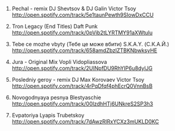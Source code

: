 1. Pechal - remix DJ Shevtsov & DJ Galin
Victor Tsoy
http://open.spotify.com/track/5e1taunPewth9SIowDxCCU

2. Tron Legacy (End Titles)
Daft Punk
http://open.spotify.com/track/0pVib2tLYRTMY91aXWtulu

3. Tebe ce mozhe vbyty (Тебе це може вбити)
S.K.A.Y. (С.К.А.Й.)
http://open.spotify.com/track/658amdZbzlZTBKNbwksyHE

4. Jura - Original Mix
Vopli Vidopliassova
http://open.spotify.com/track/2UINpfDU9RhYIP6u8dylJG

5. Posledniy geroy - remix DJ Max Korovaev
Victor Tsoy
http://open.spotify.com/track/4rPqDfqf4phEcrQ0VnnBsB

6. Novogodnyaya pesnya
Blestyaschie
http://open.spotify.com/track/00IzdhHTj6UNkreS2SP3h3

7. Evpatoriya
Lyapis Trubetskoy
http://open.spotify.com/track/7dAwzRlRxYCXz3mUKLD0KC

